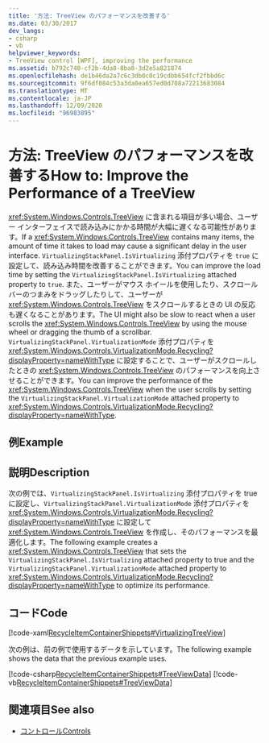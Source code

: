 ```yaml
---
title: '方法: TreeView のパフォーマンスを改善する'
ms.date: 03/30/2017
dev_langs:
- csharp
- vb
helpviewer_keywords:
- TreeView control [WPF], improving the performance
ms.assetid: b792c740-cf2b-4da8-8ba8-3d2e5a821874
ms.openlocfilehash: de1b46da2a7c6c3db0c0c19cdbb654fcf2fbbd6c
ms.sourcegitcommit: 9f6df084c53a3da0ea657ed0d708a72213683084
ms.translationtype: MT
ms.contentlocale: ja-JP
ms.lasthandoff: 12/09/2020
ms.locfileid: "96983895"
---
```

# <a name="how-to-improve-the-performance-of-a-treeview"></a><span data-ttu-id="8468e-102">方法: TreeView のパフォーマンスを改善する</span><span class="sxs-lookup"><span data-stu-id="8468e-102">How to: Improve the Performance of a TreeView</span></span>
<span data-ttu-id="8468e-103"><xref:System.Windows.Controls.TreeView> に含まれる項目が多い場合、ユーザー インターフェイスで読み込みにかかる時間が大幅に遅くなる可能性があります。</span><span class="sxs-lookup"><span data-stu-id="8468e-103">If a <xref:System.Windows.Controls.TreeView> contains many items, the amount of time it takes to load may cause a significant delay in the user interface.</span></span> <span data-ttu-id="8468e-104">`VirtualizingStackPanel.IsVirtualizing` 添付プロパティを `true` に設定して、読み込み時間を改善することができます。</span><span class="sxs-lookup"><span data-stu-id="8468e-104">You can improve the load time by setting the `VirtualizingStackPanel.IsVirtualizing` attached property to `true`.</span></span>  <span data-ttu-id="8468e-105">また、ユーザーがマウス ホイールを使用したり、スクロール バーのつまみをドラッグしたりして、ユーザーが <xref:System.Windows.Controls.TreeView> をスクロールするときの UI の反応も遅くなることがあります。</span><span class="sxs-lookup"><span data-stu-id="8468e-105">The UI might also be slow to react when a user scrolls the <xref:System.Windows.Controls.TreeView> by using the mouse wheel or dragging the thumb of a scrollbar.</span></span> <span data-ttu-id="8468e-106">`VirtualizingStackPanel.VirtualizationMode` 添付プロパティを <xref:System.Windows.Controls.VirtualizationMode.Recycling?displayProperty=nameWithType> に設定することで、ユーザーがスクロールしたときの <xref:System.Windows.Controls.TreeView> のパフォーマンスを向上させることができます。</span><span class="sxs-lookup"><span data-stu-id="8468e-106">You can improve the performance of the <xref:System.Windows.Controls.TreeView> when the user scrolls by setting the `VirtualizingStackPanel.VirtualizationMode` attached property to <xref:System.Windows.Controls.VirtualizationMode.Recycling?displayProperty=nameWithType>.</span></span>  
  
## <a name="example"></a><span data-ttu-id="8468e-107">例</span><span class="sxs-lookup"><span data-stu-id="8468e-107">Example</span></span>  
  
## <a name="description"></a><span data-ttu-id="8468e-108">説明</span><span class="sxs-lookup"><span data-stu-id="8468e-108">Description</span></span>  
<span data-ttu-id="8468e-109">次の例では、`VirtualizingStackPanel.IsVirtualizing` 添付プロパティを true に設定し、`VirtualizingStackPanel.VirtualizationMode` 添付プロパティを <xref:System.Windows.Controls.VirtualizationMode.Recycling?displayProperty=nameWithType> に設定して <xref:System.Windows.Controls.TreeView> を作成し、そのパフォーマンスを最適化します。</span><span class="sxs-lookup"><span data-stu-id="8468e-109">The following example creates a <xref:System.Windows.Controls.TreeView> that sets the `VirtualizingStackPanel.IsVirtualizing` attached property to true and the `VirtualizingStackPanel.VirtualizationMode` attached property to <xref:System.Windows.Controls.VirtualizationMode.Recycling?displayProperty=nameWithType> to optimize its performance.</span></span>  
  
## <a name="code"></a><span data-ttu-id="8468e-110">コード</span><span class="sxs-lookup"><span data-stu-id="8468e-110">Code</span></span>  
 [!code-xaml[RecycleItemContainerShippets#VirtualizingTreeView](~/samples/snippets/csharp/VS_Snippets_Wpf/RecycleItemContainerShippets/CSharp/Window1.xaml#virtualizingtreeview)]  
  
 <span data-ttu-id="8468e-111">次の例は、前の例で使用するデータを示しています。</span><span class="sxs-lookup"><span data-stu-id="8468e-111">The following example shows the data that the previous example uses.</span></span>  
  
 [!code-csharp[RecycleItemContainerShippets#TreeViewData](~/samples/snippets/csharp/VS_Snippets_Wpf/RecycleItemContainerShippets/CSharp/Window1.xaml.cs#treeviewdata)]
 [!code-vb[RecycleItemContainerShippets#TreeViewData](~/samples/snippets/visualbasic/VS_Snippets_Wpf/RecycleItemContainerShippets/visualbasic/window1.xaml.vb#treeviewdata)]  
  
## <a name="see-also"></a><span data-ttu-id="8468e-112">関連項目</span><span class="sxs-lookup"><span data-stu-id="8468e-112">See also</span></span>

- [<span data-ttu-id="8468e-113">コントロール</span><span class="sxs-lookup"><span data-stu-id="8468e-113">Controls</span></span>](../advanced/optimizing-performance-controls.md)
